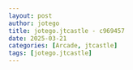 ```yaml
---
layout: post
author: jotego
title: jotego.jtcastle - c969457
date: 2025-03-21
categories: [Arcade, jtcastle]
tags: [jotego.jtcastle]
---
```


